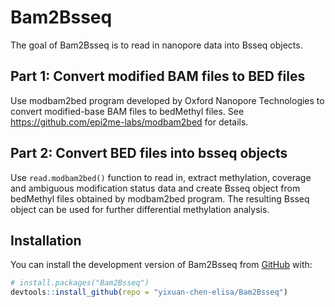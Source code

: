 # Bam2Bsseq

The goal of Bam2Bsseq is to read in nanopore data into Bsseq objects.

## Part 1: Convert modified BAM files to BED files

Use modbam2bed program developed by Oxford Nanopore Technologies to convert modified-base BAM files to bedMethyl files.
See <https://github.com/epi2me-labs/modbam2bed> for details.

## Part 2: Convert BED files into bsseq objects

Use `read.modbam2bed()` function to read in, extract methylation, coverage and ambiguous modification status data and create Bsseq object from bedMethyl files obtained by modbam2bed program. The resulting Bsseq object can be used for further differential methylation analysis.

## Installation

You can install the development version of Bam2Bsseq from [GitHub](https://github.com/yixuan-chen-elisa/Bam2Bsseq) with:

``` r
# install.packages("Bam2Bsseq")
devtools::install_github(repo = "yixuan-chen-elisa/Bam2Bsseq")
```
